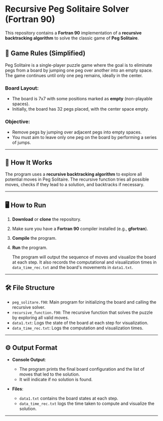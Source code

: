 # Recursive Peg Solitaire Solver (Fortran 90)

This repository contains a **Fortran 90** implementation of a **recursive backtracking algorithm** to solve the classic game of **Peg Solitaire**.

## 🧩 Game Rules (Simplified)

Peg Solitaire is a single-player puzzle game where the goal is to eliminate pegs from a board by jumping one peg over another into an empty space. The game continues until only one peg remains, ideally in the center.

### Board Layout:
- The board is 7x7 with some positions marked as **empty** (non-playable spaces).
- Initially, the board has 32 pegs placed, with the center space empty.
  
### Objective:
- Remove pegs by jumping over adjacent pegs into empty spaces. 
- You must aim to leave only one peg on the board by performing a series of jumps.

---

## 🚀 How It Works

The program uses a **recursive backtracking algorithm** to explore all potential moves in Peg Solitaire. The recursive function tries all possible moves, checks if they lead to a solution, and backtracks if necessary.

---

## 🖥️ How to Run

1. **Download** or **clone** the repository.
2. Make sure you have a **Fortran 90** compiler installed (e.g., **gfortran**).
3. **Compile** the program.
4. **Run** the program.

   The program will output the sequence of moves and visualize the board at each step. It also records the computational and visualization times in `data_time_rec.txt` and the board's movements in `data1.txt`.

---

## 🛠️ File Structure

- `peg_solitare.f90`: Main program for initializing the board and calling the recursive solver.
- `recursive_function.f90`: The recursive function that solves the puzzle by exploring all valid moves.
- `data1.txt`: Logs the state of the board at each step for visualization.
- `data_time_rec.txt`: Logs the computation and visualization times.

---

## ⚙️ Output Format

- **Console Output**:
  - The program prints the final board configuration and the list of moves that led to the solution.
  - It will indicate if no solution is found.
  
- **Files**:
  - `data1.txt` contains the board states at each step.
  - `data_time_rec.txt` logs the time taken to compute and visualize the solution.

---
